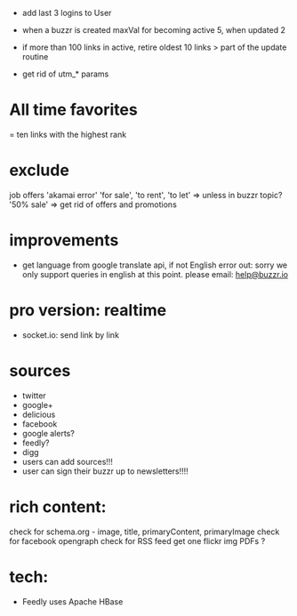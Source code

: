 - add last 3 logins to User

- when a buzzr is created maxVal for becoming active 5, when updated 2

- if more than 100 links in active, retire oldest 10 links > part of the update routine

- get rid of utm_* params





All time favorites
===================
= ten links with the highest rank




exclude
======
job offers
'akamai error'
'for sale', 'to rent', 'to let' => unless in buzzr topic?
'50% sale' => get rid of offers and promotions





improvements
===========
- get language from google translate api, if not English error out: sorry we only support queries in english at this point. please email: help@buzzr.io



pro version: realtime
=====================
- socket.io: send link by link



sources
=======
- twitter
- google+
- delicious
- facebook
- google alerts?
- feedly?
- digg
- users can add sources!!!
- user can sign their buzzr up to newsletters!!!!



rich content:
=============
check for schema.org - image, title, primaryContent, primaryImage
check for facebook opengraph
check for RSS feed
get one flickr img
PDFs ?



tech:
=====
- Feedly uses Apache HBase

